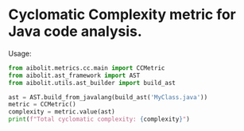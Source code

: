 # Cyclomatic Complexity metric for Java code analysis.

Usage:

```python
from aibolit.metrics.cc.main import CCMetric
from aibolit.ast_framework import AST
from aibolit.utils.ast_builder import build_ast

ast = AST.build_from_javalang(build_ast('MyClass.java'))
metric = CCMetric()
complexity = metric.value(ast)
print(f"Total cyclomatic complexity: {complexity}")
```
